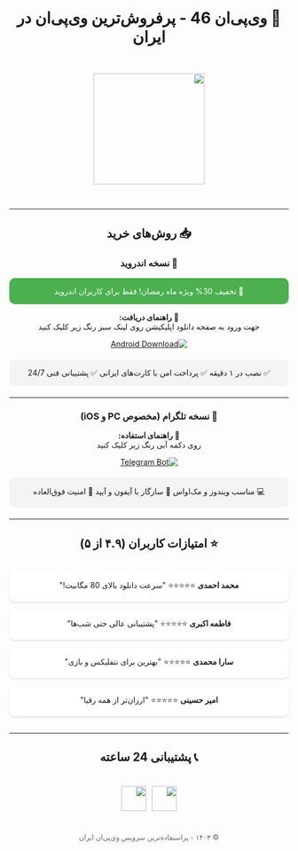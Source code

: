 <div dir="rtl" align="center">

# 🛒 وی‌پی‌ان 46 - پرفروش‌ترین وی‌پی‌ان در ایران

<img src="https://hair-engine.com/2/logo(BlackYellow).jpg" width="200" style="margin:30px 0">

---

## 📥 روش‌های خرید

### 📱 نسخه اندروید
<div style="background:#4CAF50; color:white; padding:15px; border-radius:10px; margin:15px 0">
🎉 تخفیف 30% ویژه ماه رمضان!  
فقط برای کاربران اندروید
</div>

**🔽 راهنمای دریافت:**  
جهت ورود به صفحه دانلود اپلیکیشن روی لینک سبز رنگ زیر کلیک کنید

[![Android Download](https://img.shields.io/badge/-DOWNLOAD_ANDROID_APP-%234CAF50?style=for-the-badge&logo=android)](http://ewy.zuh.temporary.site/website_1a057572)

<div style="background:#f3f4f6; padding:15px; border-radius:10px; margin:20px 0">
✅ نصب در ۱ دقیقه  
✅ پرداخت امن با کارت‌های ایرانی  
✅ پشتیبانی فنی 24/7
</div>

---

### 🤖 نسخه تلگرام (مخصوص PC و iOS)
**🔽 راهنمای استفاده:**  
روی دکمه آبی رنگ زیر کلیک کنید

[![Telegram Bot](https://img.shields.io/badge/-OPEN_TELEGRAM_BOT-%2326A5E4?style=for-the-badge&logo=telegram)](https://t.me/VPN46BOT)

<div style="background:#f3f4f6; padding:15px; border-radius:10px; margin:20px 0">
💻 مناسب ویندوز و مک‌اواس  
📱 سازگار با آیفون و آیپد  
🔐 امنیت فوق‌العاده
</div>

---

## ⭐ امتیازات کاربران (۴.۹ از ۵)

<div style="display: grid; gap: 15px; margin: 30px 0">

<div style="background: white; padding: 15px; border-radius: 10px; box-shadow: 0 2px 4px rgba(0,0,0,0.1)">
<b>محمد احمدی</b>  
⭐⭐⭐⭐⭐  
"سرعت دانلود بالای 80 مگابیت!"
</div>

<div style="background: white; padding: 15px; border-radius: 10px; box-shadow: 0 2px 4px rgba(0,0,0,0.1)">
<b>فاطمه اکبری</b>  
⭐⭐⭐⭐⭐  
"پشتیبانی عالی حتی شب‌ها"
</div>

<div style="background: white; padding: 15px; border-radius: 10px; box-shadow: 0 2px 4px rgba(0,0,0,0.1)">
<b>سارا محمدی</b>  
⭐⭐⭐⭐⭐  
"بهترین برای نتفلیکس و بازی"
</div>

<div style="background: white; padding: 15px; border-radius: 10px; box-shadow: 0 2px 4px rgba(0,0,0,0.1)">
<b>امیر حسینی</b>  
⭐⭐⭐⭐⭐  
"ارزان‌تر از همه رقبا"
</div>

</div>

---

## 📞 پشتیبانی 24 ساعته

<div style="display: flex; gap: 10px; justify-content: center; margin:40px 0">
<a href="https://t.me/VPN46BOT">
<img src="https://img.icons8.com/fluency/48/telegram-app.png" width="45">
</a>

<a href="https://instagram.com/vpn46">
<img src="https://img.icons8.com/fluency/48/instagram-new.png" width="45">
</a>
</div>

<p style="color: #666; font-size:0.9em">© ۱۴۰۳ - پراستفاده‌ترین سرویس وی‌پی‌ان ایران</p>

</div>
